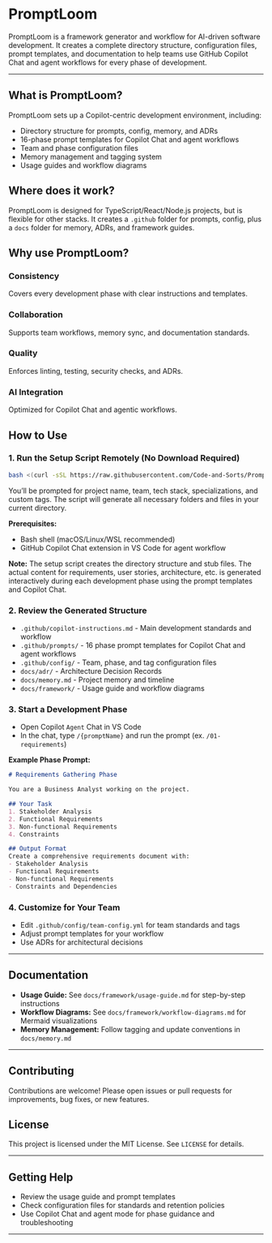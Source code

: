 # PromptLoom

PromptLoom is a framework generator and workflow for AI-driven software development. It creates a complete directory structure, configuration files, prompt templates, and documentation to help teams use GitHub Copilot Chat and agent workflows for every phase of development.

---

## What is PromptLoom?

PromptLoom sets up a Copilot-centric development environment, including:
- Directory structure for prompts, config, memory, and ADRs
- 16-phase prompt templates for Copilot Chat and agent workflows
- Team and phase configuration files
- Memory management and tagging system
- Usage guides and workflow diagrams

## Where does it work?

PromptLoom is designed for TypeScript/React/Node.js projects, but is flexible for other stacks. It creates a `.github` folder for prompts, config, plus a `docs` folder for memory, ADRs, and framework guides.

## Why use PromptLoom?

### Consistency

Covers every development phase with clear instructions and templates.

### Collaboration

Supports team workflows, memory sync, and documentation standards.

### Quality

Enforces linting, testing, security checks, and ADRs.

### AI Integration

Optimized for Copilot Chat and agentic workflows.

## How to Use

### 1. Run the Setup Script Remotely (No Download Required)

```bash
bash <(curl -sSL https://raw.githubusercontent.com/Code-and-Sorts/PromptLoom/main/generate.sh)
```

You’ll be prompted for project name, team, tech stack, specializations, and custom tags. The script will generate all necessary folders and files in your current directory.

**Prerequisites:**
- Bash shell (macOS/Linux/WSL recommended)
- GitHub Copilot Chat extension in VS Code for agent workflow

**Note:** The setup script creates the directory structure and stub files. The actual content for requirements, user stories, architecture, etc. is generated interactively during each development phase using the prompt templates and Copilot Chat.

### 2. Review the Generated Structure

- `.github/copilot-instructions.md` - Main development standards and workflow
- `.github/prompts/` - 16 phase prompt templates for Copilot Chat and agent workflows
- `.github/config/` - Team, phase, and tag configuration files
- `docs/adr/` - Architecture Decision Records
- `docs/memory.md` - Project memory and timeline
- `docs/framework/` - Usage guide and workflow diagrams

### 3. Start a Development Phase

- Open Copilot `Agent` Chat in VS Code
- In the chat, type `/{promptName}` and run the prompt (ex. `/01-requirements`)

**Example Phase Prompt:**

```markdown
# Requirements Gathering Phase

You are a Business Analyst working on the project.

## Your Task
1. Stakeholder Analysis
2. Functional Requirements
3. Non-functional Requirements
4. Constraints

## Output Format
Create a comprehensive requirements document with:
- Stakeholder Analysis
- Functional Requirements
- Non-functional Requirements
- Constraints and Dependencies
```

### 4. Customize for Your Team

- Edit `.github/config/team-config.yml` for team standards and tags
- Adjust prompt templates for your workflow
- Use ADRs for architectural decisions

---

## Documentation

- **Usage Guide:** See `docs/framework/usage-guide.md` for step-by-step instructions
- **Workflow Diagrams:** See `docs/framework/workflow-diagrams.md` for Mermaid visualizations
- **Memory Management:** Follow tagging and update conventions in `docs/memory.md`

---

## Contributing

Contributions are welcome! Please open issues or pull requests for improvements, bug fixes, or new features.

## License

This project is licensed under the MIT License. See `LICENSE` for details.

---

## Getting Help

- Review the usage guide and prompt templates
- Check configuration files for standards and retention policies
- Use Copilot Chat and agent mode for phase guidance and troubleshooting

---
